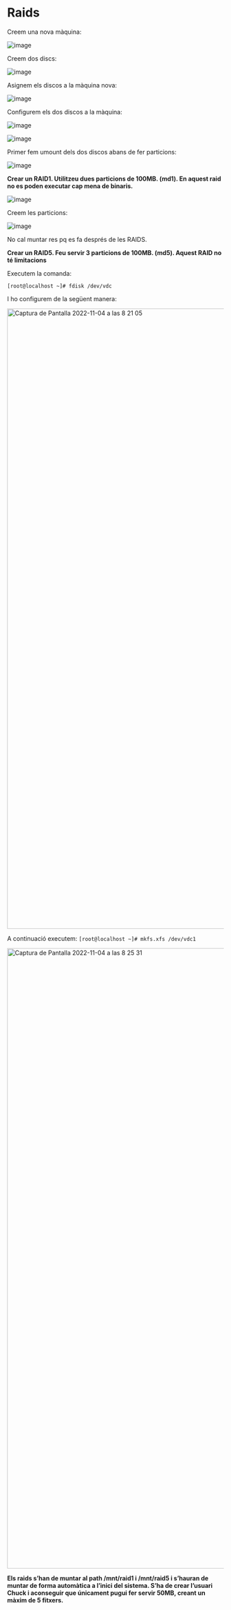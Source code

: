 # Raids

Creem una nova màquina:

![image](https://user-images.githubusercontent.com/79162978/199792627-0afbf65d-3892-4f3d-8768-1a8bf176c5ca.png)

Creem dos discs: 

![image](https://user-images.githubusercontent.com/79162978/199793006-087c4393-aa2c-4cb0-8aaa-56bfb1e6bbbc.png)

Asignem els discos a la màquina nova: 

![image](https://user-images.githubusercontent.com/79162978/199793097-790762b0-04f8-444b-a8b7-b11df4e3d8e0.png)

Configurem els dos discos a la màquina: 

![image](https://user-images.githubusercontent.com/79162978/199793260-a8a95c47-094c-4dc5-83b8-d34eea569d9e.png)

![image](https://user-images.githubusercontent.com/79162978/199793441-618de80b-09aa-4588-9d62-9462206f6bbb.png)

Primer fem umount dels dos discos abans de fer particions:

![image](https://user-images.githubusercontent.com/79162978/199795843-89c562d4-0954-4481-b26f-7a4381e26efe.png)

**Crear un RAID1. Utilitzeu dues particions de 100MB. (md1). En aquest raid no es poden executar cap mena de binaris.**

![image](https://user-images.githubusercontent.com/79162978/199794046-8d10e051-24df-4fe8-92c4-ce3a52071959.png)

Creem les particions: 

![image](https://user-images.githubusercontent.com/79162978/199796082-3a363c3c-55a6-430c-ac87-9a8d6e676241.png)

No cal muntar res pq es fa després de les RAIDS. 

**Crear un RAID5. Feu servir 3 particions de 100MB. (md5). Aquest RAID no té limitacions**

Executem la comanda:

 ````[root@localhost ~]# fdisk /dev/vdc````

I ho configurem de la següent manera:

<img width="1440" alt="Captura de Pantalla 2022-11-04 a las 8 21 05" src="https://user-images.githubusercontent.com/38278207/199915676-dbe6fbaf-35c4-4985-829e-d17b3c3da077.png">

A continuació executem: ````[root@localhost ~]# mkfs.xfs /dev/vdc1````

<img width="1440" alt="Captura de Pantalla 2022-11-04 a las 8 25 31" src="https://user-images.githubusercontent.com/38278207/199916461-d9edfca0-1554-4edc-abbb-e1cc0f761aab.png">


**Els raids s’han de muntar al path /mnt/raid1 i /mnt/raid5 i s’hauran de muntar de forma automàtica a l’inici del sistema. S’ha de crear l’usuari Chuck i aconseguir que únicament pugui fer servir 50MB, creant un màxim de 5 fitxers.**



